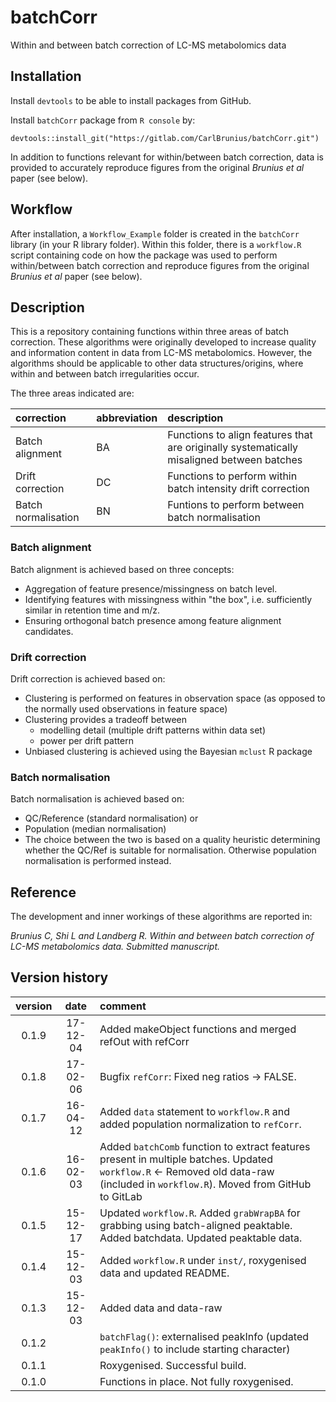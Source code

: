 # batchCorr
Within and between batch correction of LC-MS metabolomics data

## Installation
Install `devtools` to be able to install packages from GitHub.

Install `batchCorr` package from `R console` by:

`devtools::install_git("https://gitlab.com/CarlBrunius/batchCorr.git")`

In addition to functions relevant for within/between batch correction, data is provided to accurately reproduce figures from the original *Brunius et al* paper (see below).

## Workflow
After installation, a `Workflow_Example` folder is created in the `batchCorr` library (in your R library folder). Within this folder, there is a `workflow.R` script containing code on how the package was used to perform within/between batch correction and reproduce figures from the original *Brunius et al* paper (see below).

## Description
This is a repository containing functions within three areas of batch correction. These algorithms were originally developed 
to increase quality and information content in data from LC-MS metabolomics. However, the algorithms should be applicable to 
other data structures/origins, where within and between batch irregularities occur.

The three areas indicated are:

correction | abbreviation | description
:--- | :----------- | :----------
Batch alignment | BA | Functions to align features that are originally systematically misaligned between batches
Drift correction | DC | Functions to perform within batch intensity drift correction
Batch normalisation | BN | Funtions to perform between batch normalisation

### Batch alignment 
Batch alignment is achieved based on three concepts:
- Aggregation of feature presence/missingness on batch level.
- Identifying features with missingness within "the box", i.e. sufficiently similar in retention time and m/z.
- Ensuring orthogonal batch presence among feature alignment candidates.

### Drift correction
Drift correction is achieved based on:
- Clustering is performed on features in observation space (as opposed to the normally used observations in feature space)
- Clustering provides a tradeoff between 
  - modelling detail (multiple drift patterns within data set)
  - power per drift pattern
- Unbiased clustering is achieved using the Bayesian `mclust` R package

### Batch normalisation
Batch normalisation is achieved based on:
- QC/Reference (standard normalisation) or
- Population (median normalisation)
- The choice between the two is based on a quality heuristic determining whether the QC/Ref is suitable for normalisation. Otherwise population normalisation is performed instead.

## Reference
The development and inner workings of these algorithms are reported in:

*Brunius C, Shi L and Landberg R. Within and between batch correction of LC-MS metabolomics data. Submitted manuscript.*

## Version history
version | date  | comment
:-----: | :---: | :------
0.1.9 | 17-12-04 | Added makeObject functions and merged refOut with refCorr
0.1.8 | 17-02-06 | Bugfix `refCorr`: Fixed neg ratios -> FALSE.
0.1.7 | 16-04-12 | Added `data` statement to `workflow.R` and added population normalization to `refCorr`.
0.1.6 | 16-02-03 | Added `batchComb` function to extract features present in multiple batches. Updated `workflow.R` <- Removed old data-raw (included in `workflow.R`). Moved from GitHub to GitLab
0.1.5 | 15-12-17 | Updated `workflow.R`. Added `grabWrapBA` for grabbing using batch-aligned peaktable. Added batchdata. Updated peaktable data.
0.1.4 | 15-12-03 | Added `workflow.R` under `inst/`, roxygenised data and updated README.
0.1.3 | 15-12-03 | Added data and data-raw
0.1.2 | | `batchFlag()`: externalised peakInfo (updated `peakInfo()` to include starting character) 
0.1.1 | | Roxygenised. Successful build.
0.1.0 | | Functions in place. Not fully roxygenised.

